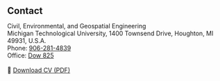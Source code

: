<h2 style="margin: 60px 0px 10px;">Contact</h2>

Civil, Environmental, and Geospatial Engineering
<br />
Michigan Technological University, 1400 Townsend Drive, Houghton, MI 49931, U.S.A.
<br />
Phone: <a href="tel:+19062814039">906-281-4839</a>
<br />
Office: <a href="https://maps.app.goo.gl/7KbwH4D3DG1qcnh66">Dow 825</a>
<br /><br />   <!-- two empty lines -->
📄 <a href="/CV_mengwu.pdf" target="_blank">Download CV (PDF)</a>